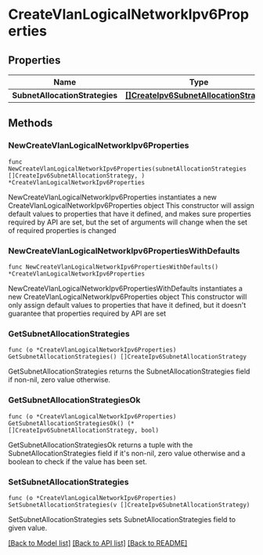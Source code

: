 # CreateVlanLogicalNetworkIpv6Properties

## Properties

Name | Type | Description | Notes
------------ | ------------- | ------------- | -------------
**SubnetAllocationStrategies** | [**[]CreateIpv6SubnetAllocationStrategy**](CreateIpv6SubnetAllocationStrategy.md) |  | 

## Methods

### NewCreateVlanLogicalNetworkIpv6Properties

`func NewCreateVlanLogicalNetworkIpv6Properties(subnetAllocationStrategies []CreateIpv6SubnetAllocationStrategy, ) *CreateVlanLogicalNetworkIpv6Properties`

NewCreateVlanLogicalNetworkIpv6Properties instantiates a new CreateVlanLogicalNetworkIpv6Properties object
This constructor will assign default values to properties that have it defined,
and makes sure properties required by API are set, but the set of arguments
will change when the set of required properties is changed

### NewCreateVlanLogicalNetworkIpv6PropertiesWithDefaults

`func NewCreateVlanLogicalNetworkIpv6PropertiesWithDefaults() *CreateVlanLogicalNetworkIpv6Properties`

NewCreateVlanLogicalNetworkIpv6PropertiesWithDefaults instantiates a new CreateVlanLogicalNetworkIpv6Properties object
This constructor will only assign default values to properties that have it defined,
but it doesn't guarantee that properties required by API are set

### GetSubnetAllocationStrategies

`func (o *CreateVlanLogicalNetworkIpv6Properties) GetSubnetAllocationStrategies() []CreateIpv6SubnetAllocationStrategy`

GetSubnetAllocationStrategies returns the SubnetAllocationStrategies field if non-nil, zero value otherwise.

### GetSubnetAllocationStrategiesOk

`func (o *CreateVlanLogicalNetworkIpv6Properties) GetSubnetAllocationStrategiesOk() (*[]CreateIpv6SubnetAllocationStrategy, bool)`

GetSubnetAllocationStrategiesOk returns a tuple with the SubnetAllocationStrategies field if it's non-nil, zero value otherwise
and a boolean to check if the value has been set.

### SetSubnetAllocationStrategies

`func (o *CreateVlanLogicalNetworkIpv6Properties) SetSubnetAllocationStrategies(v []CreateIpv6SubnetAllocationStrategy)`

SetSubnetAllocationStrategies sets SubnetAllocationStrategies field to given value.



[[Back to Model list]](../README.md#documentation-for-models) [[Back to API list]](../README.md#documentation-for-api-endpoints) [[Back to README]](../README.md)


